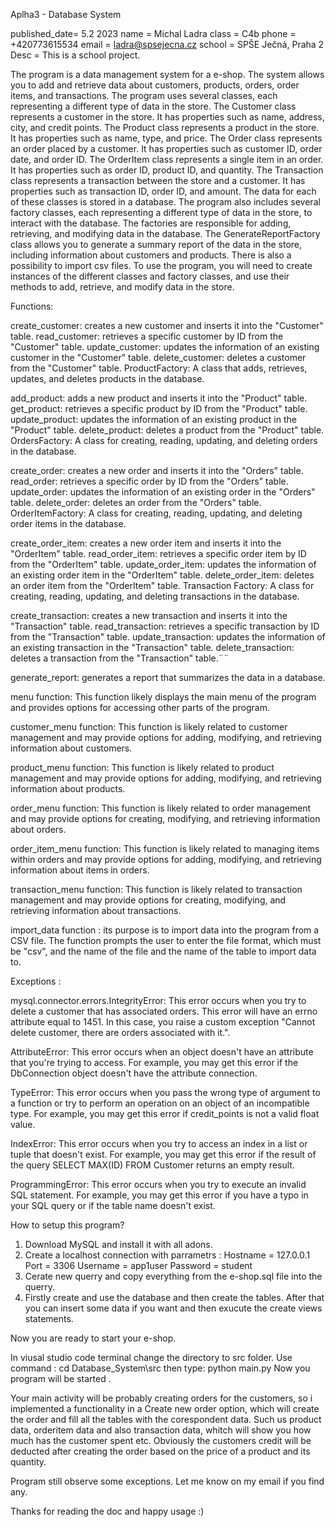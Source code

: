 Aplha3 - Database System    

published_date= 5.2 2023
name = Michal Ladra 
class = C4b
phone = +420773615534
email = ladra@spsejecna.cz
school = SPŠE Ječná, Praha 2
Desc = This is a school project.


The program is a data management system for a e-shop. The system allows you to add and retrieve data about customers, products, orders, order items, and transactions.
The program uses several classes, each representing a different type of data in the store.
The Customer class represents a customer in the store. It has properties such as name, address, city, and credit points.
The Product class represents a product in the store. It has properties such as name, type, and price.
The Order class represents an order placed by a customer. It has properties such as customer ID, order date, and order ID.
The OrderItem class represents a single item in an order. It has properties such as order ID, product ID, and quantity.
The Transaction class represents a transaction between the store and a customer. It has properties such as transaction ID, order ID, and amount.
The data for each of these classes is stored in a database. The program also includes several factory classes, each representing a different type of data in the store, to interact with the database. The factories are responsible for adding, retrieving, and modifying data in the database.
The GenerateReportFactory class allows you to generate a summary report of the data in the store, including information about customers and products. 
There is also a possibility to import csv files.
To use the program, you will need to create instances of the different classes and factory classes, and use their methods to add, retrieve, and modify data in the store.

Functions: 

create_customer: creates a new customer and inserts it into the "Customer" table.
read_customer: retrieves a specific customer by ID from the "Customer" table.
update_customer: updates the information of an existing customer in the "Customer" table.
delete_customer: deletes a customer from the "Customer" table.
ProductFactory: A class that adds, retrieves, updates, and deletes products in the database.

add_product: adds a new product and inserts it into the "Product" table.
get_product: retrieves a specific product by ID from the "Product" table.
update_product: updates the information of an existing product in the "Product" table.
delete_product: deletes a product from the "Product" table.
OrdersFactory: A class for creating, reading, updating, and deleting orders in the database.

create_order: creates a new order and inserts it into the "Orders" table.
read_order: retrieves a specific order by ID from the "Orders" table.
update_order: updates the information of an existing order in the "Orders" table.
delete_order: deletes an order from the "Orders" table.
OrderItemFactory: A class for creating, reading, updating, and deleting order items in the database.

create_order_item: creates a new order item and inserts it into the "OrderItem" table.
read_order_item: retrieves a specific order item by ID from the "OrderItem" table.
update_order_item: updates the information of an existing order item in the "OrderItem" table.
delete_order_item: deletes an order item from the "OrderItem" table.
Transaction Factory: A class for creating, reading, updating, and deleting transactions in the database.

create_transaction: creates a new transaction and inserts it into the "Transaction" table.
read_transaction: retrieves a specific transaction by ID from the "Transaction" table.
update_transaction: updates the information of an existing transaction in the "Transaction" table.
delete_transaction: deletes a transaction from the "Transaction" table.¨¨


generate_report:  generates a report that summarizes the data in a database.


menu function: This function likely displays the main menu of the program and provides options for accessing other parts of the program.

customer_menu function: This function is likely related to customer management and may provide options for adding, modifying, and retrieving information about customers.

product_menu function: This function is likely related to product management and may provide options for adding, modifying, and retrieving information about products.

order_menu function: This function is likely related to order management and may provide options for creating, modifying, and retrieving information about orders.

order_item_menu function: This function is likely related to managing items within orders and may provide options for adding, modifying, and retrieving information about items in orders.

transaction_menu function: This function is likely related to transaction management and may provide options for creating, modifying, and retrieving information about transactions.


import_data function : its purpose is to import data into the program from a CSV file. The function prompts the user to enter the file format, which must be "csv", and the name of the file and the name of the table to import data to. 


Exceptions : 

mysql.connector.errors.IntegrityError: This error occurs when you try to delete a customer that has associated orders. This error will have an errno attribute equal to 1451. In this case, you raise a custom exception "Cannot delete customer, there are orders associated with it.".

AttributeError: This error occurs when an object doesn't have an attribute that you're trying to access. For example, you may get this error if the DbConnection object doesn't have the attribute connection.

TypeError: This error occurs when you pass the wrong type of argument to a function or try to perform an operation on an object of an incompatible type. For example, you may get this error if credit_points is not a valid float value.

IndexError: This error occurs when you try to access an index in a list or tuple that doesn't exist. For example, you may get this error if the result of the query SELECT MAX(ID) FROM Customer returns an empty result.

ProgrammingError: This error occurs when you try to execute an invalid SQL statement. For example, you may get this error if you have a typo in your SQL query or if the table name doesn't exist.


How to setup this program? 
1. Download MySQL and install it with all adons.
2. Create a localhost connection with parrametrs : 
    Hostname  = 127.0.0.1
    Port = 3306
    Username = app1user
    Password = student
3. Cerate new querry and copy everything from the e-shop.sql file into the querry. 
4. Firstly create and use the database and then create the tables. After that you can insert some data if you want and then exucute the create views statements.

Now you are ready to start your e-shop. 

In viusal studio code terminal change the directory to src folder. Use command : cd  Database_System\src
then type: python main.py 
Now you program will be started .


Your main activity will be probably creating orders for the customers, so i implemented a functionality in a  Create new order option, which will create the order and fill all the tables with the corespondent data. Such us product data, orderitem data and also transaction data, whitch will show you how much has the customer spent etc. Obviously the customers credit will be deducted after creating the order based on the price of a product and its quantity.


Program still observe some exceptions. Let me know on my email if you find any.

Thanks for reading the doc and happy usage :)


